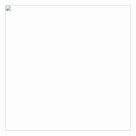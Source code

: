 <img src="https://github-readme-stats.vercel.app/api?username=YOUR_USERNAME&show_icons=true&theme=ADD_THEME_HERE" width="400">
